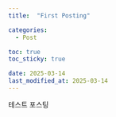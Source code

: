 ```yaml
---
title:  "First Posting" 

categories:
  - Post

toc: true
toc_sticky: true

date: 2025-03-14
last_modified_at: 2025-03-14
---
```


테스트 포스팅